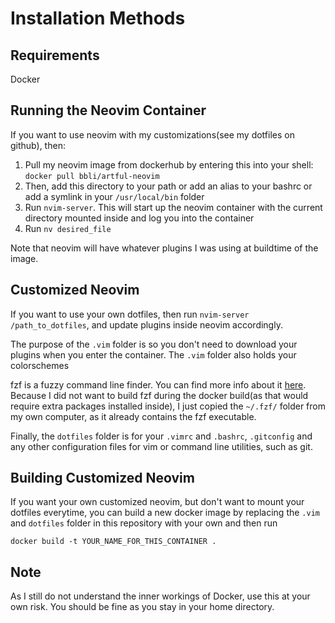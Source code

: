 # Installation Methods

## Requirements
Docker

## Running the Neovim Container
If you want to use neovim with my customizations(see my dotfiles on github), then:
1. Pull my neovim image from dockerhub by entering this into your shell: `docker pull bbli/artful-neovim`
2. Then, add this directory to your path or add an alias to your bashrc or add a symlink in your `/usr/local/bin` folder
3. Run `nvim-server`. This will start up the neovim container with the current directory mounted inside and log you into the container
4. Run `nv desired_file`

Note that neovim will have whatever plugins I was using at buildtime of the image.

## Customized Neovim
If you want to use your own dotfiles, then run `nvim-server /path_to_dotfiles`, and update plugins inside neovim accordingly.

The purpose of the `.vim` folder is so you don't need to download your plugins when you enter the container. The `.vim` folder also holds your colorschemes

fzf is a fuzzy command line finder. You can find more info about it [here](https://github.com/junegunn/fzf). 
Because I did not want to build fzf during the docker build(as that would require extra packages installed inside), I just copied the `~/.fzf/` folder from my own computer, as it already contains the fzf executable. 

Finally, the `dotfiles` folder is for your `.vimrc` and `.bashrc`, `.gitconfig` and any other configuration files for vim or command line utilities, such as git.

## Building Customized Neovim
If you want your own customized neovim, but don't want to mount your dotfiles everytime, you can build a new docker image by replacing the `.vim` and `dotfiles` folder in this repository with your own and then run 
```
docker build -t YOUR_NAME_FOR_THIS_CONTAINER .
```
## Note
As I still do not understand the inner workings of Docker, use this at your own risk. You should be fine as you stay in your home directory.
